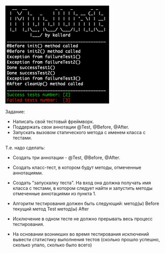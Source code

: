 ![MyJUnit test output](https://github.com/k-allard/imgs/blob/master/Screenshot%202022-02-06%20at%2021.44.34.png)


Задание:
- Написать свой тестовый фреймворк.
- Поддержать свои аннотации @Test, @Before, @After.
- Запускать вызовом статического метода с именем класса с тестами.

Т.е. надо сделать:

- Создать три аннотации - @Test, @Before, @After.
- Создать класс-тест, в котором будут методы, отмеченные аннотациями.
- Создать "запускалку теста". На вход она должна получать имя класса с тестами, в котором следует найти и запустить методы отмеченные аннотациями из пункта 1.
- Алгоритм тестирования должен быть следующий:
метод(ы) Before
текущий метод Test
метод(ы) After
- Исключение в одном тесте не должно прерывать весь процесс тестирования.

- На основании возникших во время тестирования исключений вывести статистику выполнения тестов (сколько прошло успешно, сколько упало, сколько было всего)
